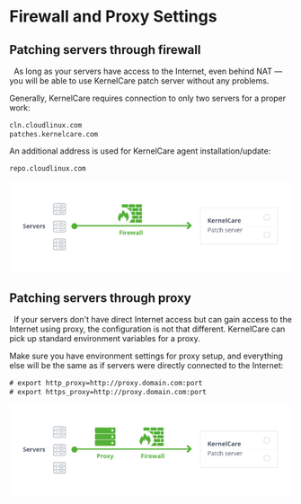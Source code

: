# Firewall and Proxy Settings


## Patching servers through firewall
 
As long as your servers have access to the Internet, even behind NAT —  you will be able to use KernelCare patch server without any problems.

Generally, KernelCare requires connection to only two servers for a proper work:

```
cln.cloudlinux.com
patches.kernelcare.com
```

An additional address is used for KernelCare agent installation/update:

```
repo.cloudlinux.com
```

![](/images/patchingthroughfirewall.png)

## Patching servers through proxy


 
If your servers don't have direct Internet access but can gain access to the Internet using proxy, the configuration is not that different. KernelCare can pick up standard environment variables for a proxy.

Make sure you have environment settings for proxy setup, and everything else will be the same as if servers were directly connected to the Internet:

```
# export http_proxy=http://proxy.domain.com:port
# export https_proxy=http://proxy.domain.com:port
```

![](/images/patchingthroughproxy.png)

